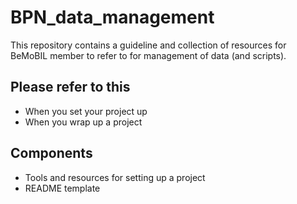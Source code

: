 # BPN_data_management
This repository contains a guideline and collection of resources for BeMoBIL member to refer to for management of data (and scripts). 

## Please refer to this 
- When you set your project up 
- When you wrap up a project 

## Components 
- Tools and resources for setting up a project
- README template 
